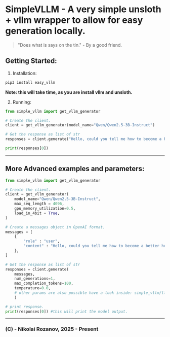 # SimpleVLLM - A very simple unsloth + vllm wrapper to allow for easy generation locally.

> "Does what is says on the tin." - By a good friend.

## Getting Started:

1. Installation:
```bash
pip3 install easy_vllm
```
**Note: this will take time, as you are install vllm and unsloth.**

2. Running:
```python
from simple_vllm import get_vllm_generator

# Create the client.
client = get_vllm_generator(model_name="Qwen/Qwen2.5-3B-Instruct")

# Get the response as list of str
responses = client.generate("Hello, could you tell me how to become a better human")

print(responses[0])
```

---
## More Advanced examples and parameters:
```python
from simple_vllm import get_vllm_generator

# Create the client.
client = get_vllm_generator(
    model_name="Qwen/Qwen2.5-3B-Instruct",
    max_seq_length = 4096,
    gpu_memory_utilization=0.5,
    load_in_4bit = True,
)

# Create a messages object in OpenAI format.
messages = [
    {
        "role" : "user",
        "content" : "Hello, could you tell me how to become a better human?",
    },
]

# Get the response as list of str
responses = client.generate(
    messages, 
    num_generations=1,
    max_completion_tokens=100,
    temperature=0.0,
    # other params are also possible have a look inside: simple_vllm/llm.py
    )

# print response.
print(responses[0]) #this will print the model output.
```

---
### (C) - Nikolai Rozanov, 2025 - Present
